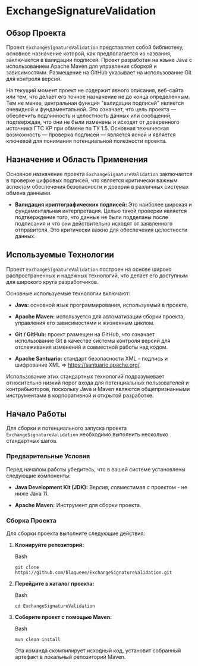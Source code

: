 # ExchangeSignatureValidation

## Обзор Проекта

Проект `ExchangeSignatureValidation` представляет собой библиотеку, основное назначение которой, как предполагается из названия, заключается в валидации подписей. Проект разработан на языке Java с использованием Apache Maven для управления сборкой и зависимостями. Размещение на GitHub указывает на использование Git для контроля версий.

На текущий момент проект не содержит явного описания, веб-сайта или тем, что делает его точное назначение не до конца определенным. Тем не менее, центральная функция "валидации подписей" является очевидной и фундаментальной. Это означает, что цель проекта — обеспечить подлинность и целостность данных или сообщений, подтверждая, что они не были изменены и исходят от доверенного источника ГТС КР при обмене по ТУ 1.5. Основная техническая возможность — проверка подписей — является ясной и является ключевой для понимания потенциальной полезности проекта.

## Назначение и Область Применения

Основное назначение проекта `ExchangeSignatureValidation` заключается в проверке цифровых подписей, что является критически важным аспектом обеспечения безопасности и доверия в различных системах обмена данными.

-   **Валидация криптографических подписей:** Это наиболее широкая и фундаментальная интерпретация. Целью такой проверки является подтверждение того, что данные не были подделаны после подписания и что они действительно исходят от заявленного отправителя. Это критически важно для обеспечения целостности данных.

## Используемые Технологии

Проект `ExchangeSignatureValidation` построен на основе широко распространенных и надежных технологий, что делает его доступным для широкого круга разработчиков.

Основные используемые технологии включают:

-   **Java:** основной язык программирования, используемый в проекте.

-   **Apache Maven:** используется для автоматизации сборки проекта, управления его зависимостями и жизненным циклом.

-   **Git / GitHub:** проект размещен на GitHub, что означает использование Git в качестве системы контроля версий для отслеживания изменений и совместной работы над кодом.

-   **Apache Santuario:** стандарт безопасности XML - подпись и шифрование XML => https://santuario.apache.org/.

Использование этих стандартных технологий подразумевает относительно низкий порог входа для потенциальных пользователей и контрибьюторов, поскольку Java и Maven являются общепризнанными инструментами в корпоративной и открытой разработке.


## Начало Работы

Для сборки и потенциального запуска проекта `ExchangeSignatureValidation` необходимо выполнить несколько стандартных шагов.

### Предварительные Условия

Перед началом работы убедитесь, что в вашей системе установлены следующие компоненты:

-   **Java Development Kit (JDK):** Версия, совместимая с проектом - не ниже Java 11.

-   **Apache Maven:** Инструмент для сборки проекта.


### Сборка Проекта

Для сборки проекта выполните следующие действия:

1.  **Клонируйте репозиторий:**

    Bash

    ```
    git clone https://github.com/blaqueee/ExchangeSignatureValidation.git
    
    ```

2.  **Перейдите в каталог проекта:**

    Bash

    ```
    cd ExchangeSignatureValidation
    
    ```

3.  **Соберите проект с помощью Maven:**

    Bash

    ```
    mvn clean install
    
    ```

    Эта команда скомпилирует исходный код, установит собранный артефакт в локальный репозиторий Maven.